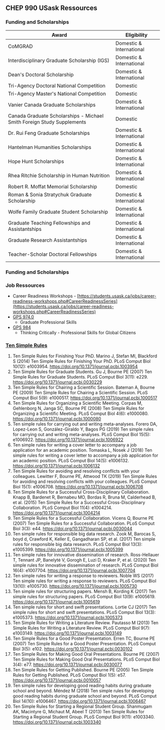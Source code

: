 ## CHEP 990 USask Ressources

### Funding and Scholarships

Award	| Eligibility |
----- | ----------- |
CoMGRAD | Domestic & International
Interdisciplinary Graduate Scholarship (IGS) | Domestic & International
Dean's Doctoral Scholarship | Domestic & International
Tri-Agency Doctoral National Competition | Domestic
Tri-Agency Master's National Competition | Domestic
Vanier Canada Graduate Scholarships | Domestic & International
Canada Graduate Scholarships - Michael Smith Foreign Study Supplements | Domestic
Dr. Rui Feng Graduate Scholarships | Domestic & International
Hantelman Humanities Scholarships | Domestic & International
Hope Hunt Scholarships | Domestic & International
Rhea Ritchie Scholarship in Human Nutrition | Domestic & International
Robert R. Moffat Memorial Scholarship | Domestic
Roman & Sonia Stratychuk Graduate Scholarship | Domestic & International
Wolfe Family Graduate Student Scholarship | Domestic & International
Graduate Teaching Fellowships and Assistantships |	Domestic & International
Graduate Research Assistantships	| Domestic & International
Teacher-Scholar Doctoral Fellowships | Domestic & International


### Funding and Scholarships

### Job Ressources

* Career Readiness Workshops - [https://students.usask.ca/jobs/career-readiness-workshops.php#CareerReadinessSeries](https://students.usask.ca/jobs/career-readiness-workshops.php#CareerReadinessSeries)
* [GPS 974.0](https://catalogue.usask.ca/GPS-974)
  * Graduate Professional Skills
* [GPS 984](https://teaching.usask.ca/events/graduate/984-thinking-critically.php#Aboutthiscourse)
  * Thinking Critically - Professional Skills for Global Citizens

### [Ten Simple Rules](https://collections.plos.org/collection/ten-simple-rules/)

1.	Ten Simple Rules for Finishing Your PhD.  Marino J, Stefan MI, Blackford S (2014) Ten Simple Rules for Finishing Your PhD. PLoS Comput Biol 10(12): e1003954. https://doi.org/10.1371/journal.pcbi.1003954
2.	Ten Simple Rules for Graduate Students. Gu J, Bourne PE (2007) Ten Simple Rules for Graduate Students. PLoS Comput Biol 3(11): e229. https://doi.org/10.1371/journal.pcbi.0030229
3.	Ten Simple Rules for Chairing a Scientific Session. Bateman A, Bourne PE (2009) Ten Simple Rules for Chairing a Scientific Session. PLoS Comput Biol 5(9): e1000517. https://doi.org/10.1371/journal.pcbi.1000517
4.	Ten Simple Rules for Organizing a Scientific Meeting. Corpas M, Gehlenborg N, Janga SC, Bourne PE (2008) Ten Simple Rules for Organizing a Scientific Meeting. PLoS Comput Biol 4(6): e1000080. https://doi.org/10.1371/journal.pcbi.1000080
5.	Ten simple rules for carrying out and writing meta-analyses. Forero DA, Lopez-Leon S, González-Giraldo Y, Bagos PG (2019) Ten simple rules for carrying out and writing meta-analyses. PLoS Comput Biol 15(5): e1006922. https://doi.org/10.1371/journal.pcbi.1006922
6.	Ten simple rules for writing a cover letter to accompany a job application for an academic position. Tomaska L, Nosek J (2018) Ten simple rules for writing a cover letter to accompany a job application for an academic position. PLoS Comput Biol 14(5): e1006132. https://doi.org/10.1371/journal.pcbi.1006132
7.	Ten Simple Rules for avoiding and resolving conflicts with your colleagues. Lewitter F, Bourne PE, Attwood TK (2019) Ten Simple Rules for avoiding and resolving conflicts with your colleagues. PLoS Comput Biol 15(1): e1006708. https://doi.org/10.1371/journal.pcbi.1006708
8.	Ten Simple Rules for a Successful Cross-Disciplinary Collaboration. Knapp B, Bardenet R, Bernabeu MO, Bordas R, Bruna M, Calderhead B, et al. (2015) Ten Simple Rules for a Successful Cross-Disciplinary Collaboration. PLoS Comput Biol 11(4): e1004214. https://doi.org/10.1371/journal.pcbi.1004214
9.	Ten Simple Rules for a Successful Collaboration. Vicens Q, Bourne PE (2007) Ten Simple Rules for a Successful Collaboration. PLoS Comput Biol 3(3): e44. https://doi.org/10.1371/journal.pcbi.0030044
10.	Ten simple rules for responsible big data research. Zook M, Barocas S, boyd d, Crawford K, Keller E, Gangadharan SP, et al. (2017) Ten simple rules for responsible big data research. PLoS Comput Biol 13(3): e1005399. https://doi.org/10.1371/journal.pcbi.1005399
11.	Ten simple rules for innovative dissemination of research. Ross-Hellauer T, Tennant JP, Banelytė V, Gorogh E, Luzi D, Kraker P, et al. (2020) Ten simple rules for innovative dissemination of research. PLoS Comput Biol 16(4): e1007704. https://doi.org/10.1371/journal.pcbi.1007704
12.	Ten simple rules for writing a response to reviewers. Noble WS (2017) Ten simple rules for writing a response to reviewers. PLoS Comput Biol 13(10): e1005730. https://doi.org/10.1371/journal.pcbi.1005730
13.	Ten simple rules for structuring papers. Mensh B, Kording K (2017) Ten simple rules for structuring papers. PLoS Comput Biol 13(9): e1005619. https://doi.org/10.1371/journal.pcbi.1005619
14.	Ten simple rules for short and swift presentations. Lortie CJ (2017) Ten simple rules for short and swift presentations. PLoS Comput Biol 13(3): e1005373. https://doi.org/10.1371/journal.pcbi.1005373
15.	Ten Simple Rules for Writing a Literature Review. Pautasso M (2013) Ten Simple Rules for Writing a Literature Review. PLoS Comput Biol 9(7): e1003149. https://doi.org/10.1371/journal.pcbi.1003149
16.	Ten Simple Rules for a Good Poster Presentation. Erren TC, Bourne PE (2007) Ten Simple Rules for a Good Poster Presentation. PLoS Comput Biol 3(5): e102. https://doi.org/10.1371/journal.pcbi.0030102
17.	Ten Simple Rules for Making Good Oral Presentations. Bourne PE (2007) Ten Simple Rules for Making Good Oral Presentations. PLoS Comput Biol 3(4): e77. https://doi.org/10.1371/journal.pcbi.0030077
18.	Ten Simple Rules for Getting Published. Bourne PE (2005) Ten Simple Rules for Getting Published. PLoS Comput Biol 1(5): e57. https://doi.org/10.1371/journal.pcbi.0010057
19.	Ten simple rules for developing good reading habits during graduate school and beyond. Méndez M (2018) Ten simple rules for developing good reading habits during graduate school and beyond. PLoS Comput Biol 14(10): e1006467. https://doi.org/10.1371/journal.pcbi.1006467
20.	Ten Simple Rules for Starting a Regional Student Group. Shanmugam AK, Macintyre G, Michaut M, Abeel T (2013) Ten Simple Rules for Starting a Regional Student Group. PLoS Comput Biol 9(11): e1003340. https://doi.org/10.1371/journal.pcbi.1003340

